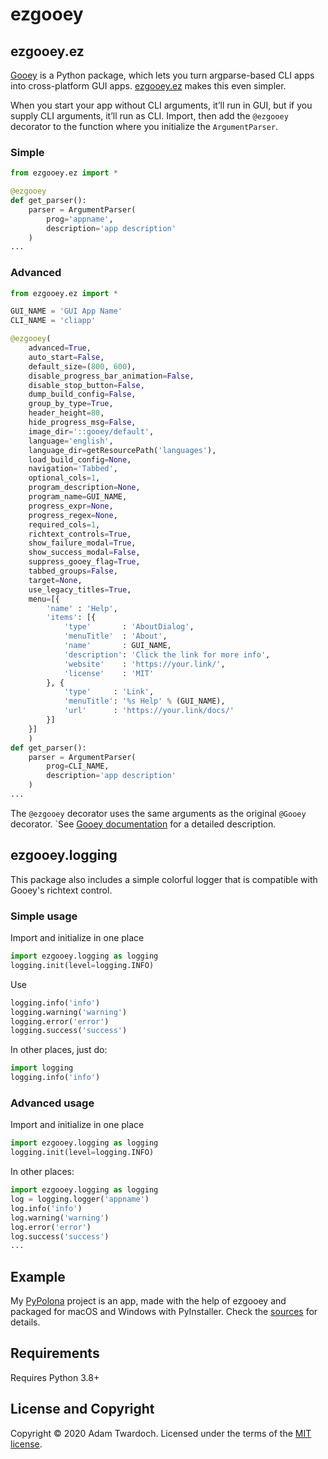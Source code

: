 # ezgooey

## ezgooey.ez

[Gooey](https://github.com/chriskiehl/Gooey) is a Python package, which lets you turn argparse-based CLI apps into cross-platform GUI apps. [ezgooey.ez](https://github.com/twardoch/ezgooey) makes this even simpler.

When you start your app without CLI arguments, it’ll run in GUI, but if you supply CLI arguments, it’ll run as CLI. Import, then add the `@ezgooey` decorator to the function where you initialize the `ArgumentParser`.

### Simple

```python
from ezgooey.ez import *

@ezgooey
def get_parser():
    parser = ArgumentParser(
        prog='appname',
        description='app description'
    )
...
```

### Advanced

```Python
from ezgooey.ez import *

GUI_NAME = 'GUI App Name'
CLI_NAME = 'cliapp'

@ezgooey(
    advanced=True,
    auto_start=False,
    default_size=(800, 600),
    disable_progress_bar_animation=False,
    disable_stop_button=False,
    dump_build_config=False,
    group_by_type=True,
    header_height=80,
    hide_progress_msg=False,
    image_dir='::gooey/default',
    language='english',
    language_dir=getResourcePath('languages'),
    load_build_config=None,
    navigation='Tabbed',
    optional_cols=1,
    program_description=None,
    program_name=GUI_NAME,
    progress_expr=None,
    progress_regex=None,
    required_cols=1,
    richtext_controls=True,
    show_failure_modal=True,
    show_success_modal=False,
    suppress_gooey_flag=True,
    tabbed_groups=False,
    target=None,
    use_legacy_titles=True,
    menu=[{
        'name' : 'Help',
        'items': [{
            'type'       : 'AboutDialog',
            'menuTitle'  : 'About',
            'name'       : GUI_NAME,
            'description': 'Click the link for more info',
            'website'    : 'https://your.link/',
            'license'    : 'MIT'
        }, {
            'type'     : 'Link',
            'menuTitle': '%s Help' % (GUI_NAME),
            'url'      : 'https://your.link/docs/'
        }]
    }]
    )
def get_parser():
    parser = ArgumentParser(
        prog=CLI_NAME,
        description='app description'
    )
...
```

The `@ezgooey` decorator uses the same arguments as the original `@Gooey` decorator. `See [Gooey documentation](https://github.com/chriskiehl/Gooey) for a detailed description.

## ezgooey.logging

This package also includes a simple colorful logger that is compatible with Gooey's richtext control.

### Simple usage

Import and initialize in one place

```python
import ezgooey.logging as logging
logging.init(level=logging.INFO)
```

Use

```python
logging.info('info')
logging.warning('warning')
logging.error('error')
logging.success('success')
```

In other places, just do:

```python
import logging
logging.info('info')
```

### Advanced usage

Import and initialize in one place

```python
import ezgooey.logging as logging
logging.init(level=logging.INFO)
```

In other places:

```python
import ezgooey.logging as logging
log = logging.logger('appname')
log.info('info')
log.warning('warning')
log.error('error')
log.success('success')
...
```

## Example

My [PyPolona](https://twardoch.github.io/pypolona/) project is an app, made with the help of ezgooey and packaged for macOS and Windows with PyInstaller. Check the [sources](https://github.com/twardoch/pypolona) for details.

## Requirements

Requires Python 3.8+

## License and Copyright

Copyright © 2020 Adam Twardoch. Licensed under the terms of the [MIT license](./LICENSE).
<!-- Place this tag in your head or just before your close body tag. -->
<script async defer src="https://buttons.github.io/buttons.js"></script>


